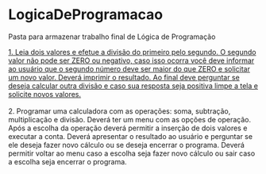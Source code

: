 # LogicaDeProgramacao
Pasta para armazenar trabalho final de Lógica de Programação

<div>
<a href="https://github.com/YuriMCorrea/LogicaDeProgramacao/blob/main/GRUPO_7__Ex_01.por"/>1. Leia dois valores e efetue a divisão do primeiro pelo segundo. O segundo valor não pode ser ZERO
ou negativo, caso isso ocorra você deve informar ao usuário que o segundo número deve ser maior
do que ZERO e solicitar um novo valor. Deverá imprimir o resultado. Ao final deve perguntar se
deseja calcular outra divisão e caso sua resposta seja positiva limpe a tela e solicite novos valores.<a/><br><br>
<div>
<a herf="https://github.com/YuriMCorrea/LogicaDeProgramacao/blob/main/GRUPO_7__Ex_02.por"/> 2. Programar uma calculadora com as operações: soma, subtração, multiplicação e divisão. Deverá ter um menu com as opções de operação. Após a escolha da operação deverá permitir a inserção de dois valores e executar a conta. Deverá apresentar o resultado ao usuário e perguntar se ele deseja fazer novo cálculo ou se deseja encerrar o programa. Deverá permitir voltar ao menu caso a escolha seja fazer novo cálculo ou sair caso a escolha seja encerrar o programa.</a>

